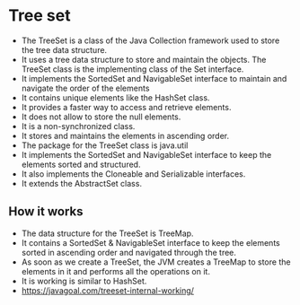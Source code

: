 # Tree set- The TreeSet is a class of the Java Collection framework used to store the tree data structure. - It uses a tree data structure to store and maintain the objects. The TreeSet class is the implementing class of the Set interface.- It implements the SortedSet and NavigableSet interface to maintain and navigate the order of the elements- It contains unique elements like the HashSet class.- It provides a faster way to access and retrieve elements. - It does not allow to store the null elements.- It is a non-synchronized class.- It stores and maintains the elements in ascending order.- The package for the TreeSet class is java.util- It implements the SortedSet and NavigableSet interface to keep the elements sorted and structured.- It also implements the Cloneable and Serializable interfaces.- It extends the AbstractSet class.## How it works- The data structure for the TreeSet is TreeMap.- It contains a SortedSet & NavigableSet interface to keep the elements sorted in ascending order and navigated through the tree.- As soon as we create a TreeSet, the JVM creates a TreeMap to store the elements in it and performs all the operations on it. - It is working is similar to HashSet.- https://javagoal.com/treeset-internal-working/
